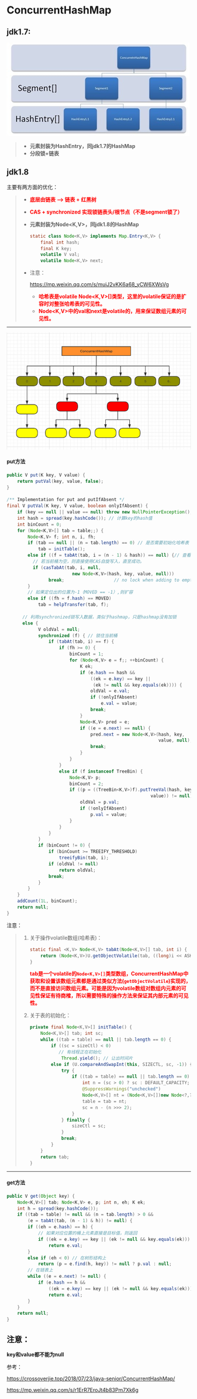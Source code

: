 # ConcurrentHashMap

## jdk1.7:

![img](../PicSource/5cd1d2c5ce95c.jpg)

> - **元素封装为HashEntry，同jdk1.7的HashMap**
> - **分段锁+链表**



## jdk1.8

主要有两方面的优化：

> - **<font color='red'>底层由链表 --> 链表 + 红黑树</font>**
>
> - **<font color='red'>CAS + synchronized 实现锁链表头/根节点（不是segment锁了）</font>**
>
> - **元素封装为Node<K,V>，同jdk1.8的HashMap**
>
>   ```java
>   static class Node<K,V> implements Map.Entry<K,V> {
>       final int hash;
>       final K key;
>       volatile V val;
>       volatile Node<K,V> next;
>   ```
>
> - 注意：
>
>   https://mp.weixin.qq.com/s/muiJ2vKK6a68_yCW6XWsVg
>   
>   - **<font color='red'>哈希表是volatile Node<K,V>[]类型，这里的volatile保证的是扩容时对整张哈希表的可见性。</font>**
>   - **<font color='red'>Node<K,V>中的val和next是volatile的，用来保证数组元素的可见性。</font>**



------

![img](../PicSource/5cd1d2ce33795.jpg)





#### put方法

```java
public V put(K key, V value) {
    return putVal(key, value, false);
}

/** Implementation for put and putIfAbsent */
final V putVal(K key, V value, boolean onlyIfAbsent) {
    if (key == null || value == null) throw new NullPointerException();
    int hash = spread(key.hashCode()); // 计算key的hash值
    int binCount = 0;
    for (Node<K,V>[] tab = table;;) {
        Node<K,V> f; int n, i, fh;
        if (tab == null || (n = tab.length) == 0) // 是否需要初始化哈希表
            tab = initTable();
        else if ((f = tabAt(tab, i = (n - 1) & hash)) == null) {// 查看对应hash位置是否有数据
          // 若当前桶为空，则直接使用CAS自旋写入，直至成功。  
          if (casTabAt(tab, i, null,
                         new Node<K,V>(hash, key, value, null)))
                break;                   // no lock when adding to empty bin
        }
      	// 如果定位出的位置为-1（MOVED == -1）,则扩容
        else if ((fh = f.hash) == MOVED)
            tab = helpTransfer(tab, f);
      
      // 利用synchronized锁写入数据，类似于hashmap，只是hashmap没有加锁  
      else {
            V oldVal = null;
            synchronized (f) { // 锁住当前桶
                if (tabAt(tab, i) == f) {
                    if (fh >= 0) {
                        binCount = 1;
                        for (Node<K,V> e = f;; ++binCount) {
                            K ek;
                            if (e.hash == hash &&
                                ((ek = e.key) == key ||
                                 (ek != null && key.equals(ek)))) {
                                oldVal = e.val;
                                if (!onlyIfAbsent)
                                    e.val = value;
                                break;
                            }
                            Node<K,V> pred = e;
                            if ((e = e.next) == null) {
                                pred.next = new Node<K,V>(hash, key,
                                                          value, null);
                                break;
                            }
                        }
                    }
                    else if (f instanceof TreeBin) {
                        Node<K,V> p;
                        binCount = 2;
                        if ((p = ((TreeBin<K,V>)f).putTreeVal(hash, key,
                                                       value)) != null) {
                            oldVal = p.val;
                            if (!onlyIfAbsent)
                                p.val = value;
                        }
                    }
                }
            }
            if (binCount != 0) {
                if (binCount >= TREEIFY_THRESHOLD)
                    treeifyBin(tab, i);
                if (oldVal != null)
                    return oldVal;
                break;
            }
        }
    }
    addCount(1L, binCount);
    return null;
}
```



注意：

> 1. 关于操作volatile数组(哈希表)：
>
>    ```java
>    static final <K,V> Node<K,V> tabAt(Node<K,V>[] tab, int i) {
>        return (Node<K,V>)U.getObjectVolatile(tab, ((long)i << ASHIFT) + ABASE);
>    }
>    ```
>
>    **<font color='red'>tab是一个volatile的`Node<K,V>[]`类型数组，ConcurrentHashMap中获取和设置该数组元素都是通过类似方法(`getObjectVolatile`)实现的，而不是直接访问数组元素。可能是因为volatile数组对数组内元素的可见性保证有待商榷，所以需要特殊的操作方法来保证其内部元素的可见性。</font>**
>
> 2. 关于表的初始化：
>
>    ```java
>    private final Node<K,V>[] initTable() {
>        Node<K,V>[] tab; int sc;
>        while ((tab = table) == null || tab.length == 0) {
>            if ((sc = sizeCtl) < 0)
>              	// 有线程正在初始化
>                Thread.yield(); // 让出时间片
>            else if (U.compareAndSwapInt(this, SIZECTL, sc, -1)) { // 设置为-1说明本线程正在初始化。
>                try {
>                    if ((tab = table) == null || tab.length == 0) {
>                        int n = (sc > 0) ? sc : DEFAULT_CAPACITY;
>                        @SuppressWarnings("unchecked")
>                        Node<K,V>[] nt = (Node<K,V>[])new Node<?,?>[n];
>                        table = tab = nt;
>                        sc = n - (n >>> 2);
>                    }
>                } finally {
>                    sizeCtl = sc;
>                }
>                break;
>            }
>        }
>        return tab;
>    }
>    ```



------



#### get方法

```java
public V get(Object key) {
    Node<K,V>[] tab; Node<K,V> e, p; int n, eh; K ek;
    int h = spread(key.hashCode());
    if ((tab = table) != null && (n = tab.length) > 0 &&
        (e = tabAt(tab, (n - 1) & h)) != null) {
        if ((eh = e.hash) == h) {
          	// 如果对应位置的桶上元素直接是目标值，则返回
            if ((ek = e.key) == key || (ek != null && key.equals(ek)))
                return e.val;
        }
        else if (eh < 0) // 在树形结构上
            return (p = e.find(h, key)) != null ? p.val : null;
      	// 在链表上
        while ((e = e.next) != null) {
            if (e.hash == h &&
                ((ek = e.key) == key || (ek != null && key.equals(ek))))
                return e.val;
        }
    }
    return null;
}
```



## 注意：

**key和value都不能为null**



参考：

https://crossoverjie.top/2018/07/23/java-senior/ConcurrentHashMap/

https://mp.weixin.qq.com/s/r1ErR7EroJt4b83Pm7Xk6g